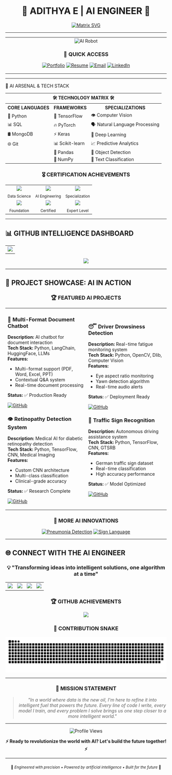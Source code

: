 <div align="center">

# 🤖 ADITHYA E | AI ENGINEER 🤖

[![Matrix SVG](https://readme-typing-svg.herokuapp.com?font=Orbitron&weight=700&size=32&duration=2500&pause=800&color=00FF41&center=true&vCenter=true&width=1000&lines=System.out.println(%22Welcome+to+the+Matrix%22);AI+Engineer+%7C+Machine+Learning+Specialist;Building+Intelligent+Systems+Since+2024;def+create_future():+return+AI())](https://git.io/typing-svg)

</div>

---

<table>
<tr>
<td align="center" width="50%">

<img src="https://media2.giphy.com/media/v1.Y2lkPTc5MGI3NjExbTFoYjNmdm00Y2E5eXJnemxmb2VtbDdrcHVlcDh5cmlhZ2M4dG0yMSZlcD12MV9pbnRlcm5hbF9naWZfYnlfaWQmY3Q9Zw/Ws6T5PN7wHv3cY8xy8/giphy.gif" width="300" height="300" alt="AI Robot"/>

### 🚀 **QUICK ACCESS**

[![Portfolio](https://img.shields.io/badge/🌍_Portfolio-Live_Demo-FF6B35?style=for-the-badge&logo=firefox&logoColor=white)](https://adithya-5134.github.io/)
[![Resume](https://img.shields.io/badge/📋_Resume-Download-F7931E?style=for-the-badge&logo=adobeacrobatreader&logoColor=white)](https://drive.google.com/file/d/1G1otXng68KygUUf5XDcI423iVJYu5Tvh/view?usp=drive_link)
[![Email](https://img.shields.io/badge/📧_Email-Contact-EA4335?style=for-the-badge&logo=gmail&logoColor=white)](https://mail.google.com/mail/?view=cm&fs=1&to=ecadithya12@gmail.com)
[![LinkedIn](https://img.shields.io/badge/💼_LinkedIn-Connect-0A66C2?style=for-the-badge&logo=linkedin&logoColor=white)](https://www.linkedin.com/in/adithya-e-846b66274)

</td>
</tr>
</table>

---

🧠 AI ARSENAL & TECH STACK
<div align="center">
<table align="center" width="80%">
<tr>
<th colspan="3">🛠️ TECHNOLOGY MATRIX 🛠️</th>
</tr>
<tr>
<th>CORE LANGUAGES</th>
<th>FRAMEWORKS</th>
<th>SPECIALIZATIONS</th>
</tr>
<tr>
<td>🐍 Python</td>
<td>🧠 TensorFlow</td>
<td>👁️ Computer Vision</td>
</tr>
<tr>
<td>📊 SQL</td>
<td>🔥 PyTorch</td>
<td>🗣️ Natural Language Processing</td>
</tr>
<tr>
<td>🛢️ MongoDB</td>
<td>⚡ Keras</td>
<td>🤖 Deep Learning</td>
</tr>
<tr>
<td>🌐 Git</td>
<td>📊 Scikit-learn</td>
<td>📈 Predictive Analytics</td>
</tr>
<tr>
<td></td>
<td>🐼 Pandas</td>
<td>🎯 Object Detection</td>
</tr>
<tr>
<td></td>
<td>🔢 NumPy</td>
<td>📝 Text Classification</td>
</tr>
</table>

### 🎖️ **CERTIFICATION ACHIEVEMENTS**

<table align="center">
<tr>
<td align="center">
<img src="https://img.shields.io/badge/DataMites-CDS_Certified-FF6B35?style=for-the-badge&logo=databricks&logoColor=white"/>
<br><sub>Data Science</sub>
</td>
<td align="center">
<img src="https://img.shields.io/badge/DataMites-AI_Expert-00D4AA?style=for-the-badge&logo=tensorflow&logoColor=white"/>
<br><sub>AI Engineering</sub>
</td>
<td align="center">
<img src="https://img.shields.io/badge/IBM-AI_Engineering-1261FE?style=for-the-badge&logo=ibm&logoColor=white"/>
<br><sub>Specialization</sub>
</td>
</tr>
<tr>
<td align="center">
<img src="https://img.shields.io/badge/IABAC-Foundation_CDS-F7931E?style=for-the-badge&logo=certificate&logoColor=white"/>
<br><sub>Foundation</sub>
</td>
<td align="center">
<img src="https://img.shields.io/badge/IABAC-Data_Scientist-EA4335?style=for-the-badge&logo=python&logoColor=white"/>
<br><sub>Certified</sub>
</td>
<td align="center">
<img src="https://img.shields.io/badge/IABAC-AI_Expert-00D9FF?style=for-the-badge&logo=brain&logoColor=white"/>
<br><sub>Expert Level</sub>
</td>
</tr>
</table>

</div>

---

## 📊 **GITHUB INTELLIGENCE DASHBOARD**

<div align="center">

<table>
<tr>
<td align="center">
<img height="200em" src="https://github-readme-stats.vercel.app/api/top-langs/?username=Adithya-5134&layout=compact&theme=synthwave&hide_border=true&bg_color=0D1117&title_color=00FF41&text_color=FFFFFF"/>
</td>
</tr>
</table>

<img src="https://github-readme-streak-stats.herokuapp.com/?user=Adithya-5134&theme=synthwave&hide_border=true&background=0D1117&stroke=00FF41&ring=FF6B35&fire=00D9FF&currStreakNum=FFFFFF&sideNums=FFFFFF&currStreakLabel=00FF41&sideLabels=FF6B35" />

</div>

---

## 🚀 **PROJECT SHOWCASE: AI IN ACTION**

<div align="center">

### 🏆 **FEATURED AI PROJECTS**

</div>

<table>
<tr>
<td width="50%">

### 🤖 **Multi-Format Document Chatbot**
**Description:** AI chatbot for document interaction  
**Tech Stack:** Python, LangChain, HuggingFace, LLMs  
**Features:**
- Multi-format support (PDF, Word, Excel, PPT)
- Contextual Q&A system
- Real-time document processing

**Status:** ✅ Production Ready

[![GitHub](https://img.shields.io/badge/GitHub-Code-181717?style=flat&logo=github)](https://github.com/Adithya-5134/Multi-Format-Doc-Chat)

### 👁️ **Retinopathy Detection System**
**Description:** Medical AI for diabetic retinopathy detection  
**Tech Stack:** Python, TensorFlow, CNN, Medical Imaging  
**Features:**
- Custom CNN architecture
- Multi-class classification
- Clinical-grade accuracy

**Status:** ✅ Research Complete

[![GitHub](https://img.shields.io/badge/GitHub-Code-181717?style=flat&logo=github)](https://github.com/Adithya-5134/Retinopathy-Detection)

</td>
<td width="50%">

### 😴 **Driver Drowsiness Detection**
**Description:** Real-time fatigue monitoring system  
**Tech Stack:** Python, OpenCV, Dlib, Computer Vision  
**Features:**
- Eye aspect ratio monitoring
- Yawn detection algorithm
- Real-time audio alerts

**Status:** ✅ Deployment Ready

[![GitHub](https://img.shields.io/badge/GitHub-Code-181717?style=flat&logo=github)](https://github.com/Adithya-5134/Driver-Drowsiness-Detection)

### 🚦 **Traffic Sign Recognition**
**Description:** Autonomous driving assistance system  
**Tech Stack:** Python, TensorFlow, CNN, GTSRB  
**Features:**
- German traffic sign dataset
- Real-time classification
- High accuracy performance

**Status:** ✅ Model Optimized

[![GitHub](https://img.shields.io/badge/GitHub-Code-181717?style=flat&logo=github)](https://github.com/Adithya-5134/Traffic-Sign-Detection)

</td>
</tr>
</table>

<div align="center">

### 🔬 **MORE AI INNOVATIONS**

[![Pneumonia Detection](https://img.shields.io/badge/🫁_Pneumonia_Detection-Medical_AI-FF6B35?style=for-the-badge)](https://github.com/Adithya-5134/Pneumonia-Detection)
[![Sign Language](https://img.shields.io/badge/🤟_Indian_Sign_Language-Accessibility_AI-00D4AA?style=for-the-badge)](https://github.com/Adithya-5134/Indian-Sign_language-Detection)

</div>

---



## 🌐 **CONNECT WITH THE AI ENGINEER**

<div align="center">

### 💡 **"Transforming ideas into intelligent solutions, one algorithm at a time"**

<table>
<tr>
<td align="center">
<a href="mailto:ecadithya12@gmail.com">
<img src="https://img.shields.io/badge/📧_Email-Let's_Collaborate-EA4335?style=for-the-badge&logo=gmail&logoColor=white"/>
</a>
</td>
<td align="center">
<a href="https://www.linkedin.com/in/adithya-e-846b66274">
<img src="https://img.shields.io/badge/💼_LinkedIn-Professional_Network-0A66C2?style=for-the-badge&logo=linkedin&logoColor=white"/>
</a>
</td>
<td align="center">
<a href="https://github.com/Adithya-5134">
<img src="https://img.shields.io/badge/💻_GitHub-Code_Repository-181717?style=for-the-badge&logo=github&logoColor=white"/>
</a>
</td>
<td align="center">
<a href="tel:+919840530457">
<img src="https://img.shields.io/badge/📱_Phone-Direct_Contact-25D366?style=for-the-badge&logo=whatsapp&logoColor=white"/>
</a>
</td>
</tr>
</table>

### 🏆 **GITHUB ACHIEVEMENTS**

<img src="https://github-profile-trophy.vercel.app/?username=Adithya-5134&theme=synthwave&no-frame=true&no-bg=true&margin-w=4&row=1&column=8" />

### 🐍 **CONTRIBUTION SNAKE**
<img src="https://raw.githubusercontent.com/platane/snk/output/github-contribution-grid-snake-dark.svg" alt="Snake Game" />

</div>

---

<div align="center">

### 🚀 **MISSION STATEMENT**

> *"In a world where data is the new oil, I'm here to refine it into intelligent fuel that powers the future. Every line of code I write, every model I train, and every problem I solve brings us one step closer to a more intelligent world."*

---

<img src="https://komarev.com/ghpvc/?username=Adithya-5134&label=AI%20Systems%20Accessed&color=00FF41&style=for-the-badge" alt="Profile Views" />

**⚡ Ready to revolutionize the world with AI? Let's build the future together! ⚡**

---

<sub>🤖 *Engineered with precision • Powered by artificial intelligence • Built for the future* 🤖</sub>

</div>
